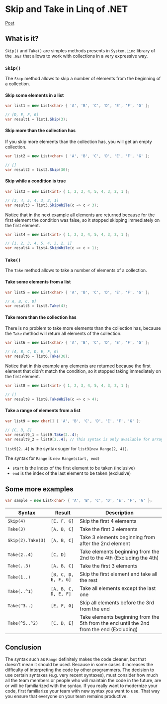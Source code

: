 # Skip and Take in Linq of .NET

[Post](https://medium.com/@NelsonBN/skip-and-take-in-linq-of-net-3622bddff0ca)

## What is it?

`Skip()` and `Take()` are simples methods presents in `System.Linq` library of the `.NET` that allows to work with collections in a very expressive way.


### `Skip()`

The `Skip` method allows to skip a number of elements from the beginning of a collection.


#### Skip some elements in a list
```csharp
var list1 = new List<char> { 'A', 'B', 'C', 'D', 'E', 'F', 'G' };

// [D, E, F, G]
var result1 = list1.Skip(3);
```


#### Skip more than the collection has
If you skip more elements than the collection has, you will get an empty collection.

```csharp
var list2 = new List<char> { 'A', 'B', 'C', 'D', 'E', 'F', 'G' };

// []
var result2 = list2.Skip(30);
```


#### Skip while a condition is true

```csharp
var list3 = new List<int> { 1, 2, 3, 4, 5, 4, 3, 2, 1 };

// [3, 4, 5, 4, 3, 2, 1]
var result3 = list3.SkipWhile(c => c < 3);
```

Notice that in the next example all elements are returned because for the first element the condition was false, so it stopped skipping immediately on the first element.

```csharp
var list4 = new List<int> { 1, 2, 3, 4, 5, 4, 3, 2, 1 };

// [1, 2, 3, 4, 5, 4, 3, 2, 1]
var result4 = list4.SkipWhile(c => c > 1);
```


### `Take()`

The `Take` method allows to take a number of elements of a collection.


#### Take some elements from a list
```csharp
var list5 = new List<char> { 'A', 'B', 'C', 'D', 'E', 'F', 'G' };

// A, B, C, D]
var result5 = list5.Take(4);
```


#### Take more than the collection has
There is no problem to take more elements than the collection has, because the `Take` method will return all elements of the collection.

```csharp
var list6 = new List<char> { 'A', 'B', 'C', 'D', 'E', 'F', 'G' };

// [A, B, C, D, E, F, G]
var result6 = list6.Take(30);
```


Notice that in this example any elements are returned because the first element that didn't match the condition, so it stopped taking immediately on the first element.
```csharp
var list8 = new List<int> { 1, 2, 3, 4, 5, 4, 3, 2, 1 };

// []
var result8 = list8.TakeWhile(c => c > 4);
```


#### Take a range of elements from a list
```csharp
var list9 = new char[] { 'A', 'B', 'C', 'D', 'E', 'F', 'G' };

// [C, D, E]
var result9_1 = list9.Take(2..4);
var result9_2 = list9[2..4]; // This syntax is only available for arrays
```

`list9[2..4]` is the syntax suger for `list9[new Range(2, 4)]`.

The syntax for `Range` is `new Range(start, end)`
- `start` is the index of the first element to be taken (inclusive)
- `end` is the index of the last element to be taken (exclusive)


## Some more examples
```csharp
var sample = new List<char> { 'A', 'B', 'C', 'D', 'E', 'F', 'G' };
```

| Syntax            | Result               | Description                                                                              |
|---                |---                   |---                                                                                       |
| `Skip(4)`         | `[E, F, G]`          | Skip the first 4 elements                                                                |
| `Take(3)`         | `[A, B, C]`          | Take the first 3 elements                                                                |
| `Skip(2).Take(3)` | `[A, B, C]`          | Take 3 elements beginning from after the 2nd element                                     |
| `Take(2..4)`      | `[C, D]`             | Take elements beginning from the 2nd to the 4th (Excluding the 4th)                      |
| `Take(..3)`       | `[A, B, C]`          | Take the first 3 elements                                                                |
| `Take(1..)`       | `[B, C, D, E, F, G]` | Skip the first element and take all the rest                                             |
| `Take(..^1)`      | `[A, B, C, D, E, F]` | Take all elements except the last one                                                    |
| `Take(^3..)`      | `[E, F, G]`          | Skip all elements before the 3rd from the end                                            |
| `Take(^5..^2)`    | `[C, D, E]`          | Take elements beginning from the 5th from the end until the 2nd from the end (Excluding) |


## Conclusion
The syntax such as `Range` definitely makes the code cleaner, but that doesn't mean it should be used. Because in some cases it increases the difficulty of interpreting the code by other programmers. The decision to use certain syntaxes (e.g. very recent syntaxes), must consider how much all the team members or people who will maintain the code in the future, are or will be familiarized with the syntax. If you really want to modernize your code, first familiarize your team with new syntax you want to use. That way you ensure that everyone on your team remains productive.